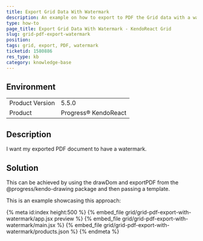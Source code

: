 ```yaml
---
title: Export Grid Data With Watermark
description: An example on how to export to PDF the Grid data with a watermark
type: how-to
page_title: Export Grid Data With Watermark - KendoReact Grid
slug: grid-pdf-export-watermark
position:
tags: grid, export, PDF, watermark
ticketid: 1580886
res_type: kb
category: knowledge-base
---
```


## Environment
<table>
	<tbody>
		<tr>
			<td>Product Version</td>
			<td>5.5.0</td>
		</tr>
		<tr>
			<td>Product</td>
			<td>Progress® KendoReact</td>
		</tr>
	</tbody>
</table>

## Description
I want my exported PDF document to have a watermark.

## Solution
This can be achieved by using the drawDom and exportPDF from the @progress/kendo-drawing package and then passing a template.

This is an example showcasing this approach:

{% meta id:index height:500 %}
{% embed_file grid/grid-pdf-export-with-watermark/app.jsx preview %}
{% embed_file grid/grid-pdf-export-with-watermark/main.jsx %}
{% embed_file grid/grid-pdf-export-with-watermark/products.json %}
{% endmeta %}